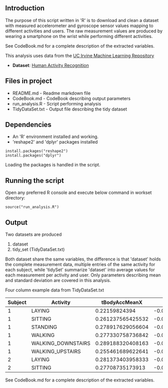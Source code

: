 ## Introduction
The purpose of this script written in 'R' is to download and clean a dataset
with measured accelerometer and gyroscope sensor values mapping to different
activities and users. The raw measurement values are produced by wearing a
smartphone on the wrist while performing different activities. 

See CodeBook.md for a complete description of the extracted variables.

This analysis uses data from
the <a href="http://archive.ics.uci.edu/ml/datasets/Human+Activity+Recognition+Using+Smartphones">UC Irvine Machine
Learning Repository</a>
* <b>Dataset</b>: <a href="https://d396qusza40orc.cloudfront.net/getdata%2Fprojectfiles%2FUCI%20HAR%20Dataset.zip ">Human Activity Recognition</a>

## Files in project
  * README.md       - Readme markdown file
  * CodeBook.md     - CodeBook describing output parameters
  * run_analysis.R  - Script performing analysis
  * TidyDataSet.txt - Output file describing the tidy dataset

## Dependencies

* An 'R' environment installed and working.
* 'reshape2' and 'dplyr' packages installed

```
install.packages("reshape2")
install.packages("dplyr")
```

Loading the packages is handled in the script.

## Running the script

Open any preferred R console and execute below command in workset directory:
```
source("run_analysis.R")
```

## Output

Two datasets are produced

1. dataset
2. tidy_set (TidyDataSet.txt)

Both dataset share the same variables, the difference is that 'dataset' holds
the complete measurement data, multiple entries of the same activity for each
subject, while 'tidySet' summarize 'dataset' into average values for each
measurement per activity and user. Only parameters describing mean and
standard deviation are covered in this analysis.

Four column example data from TidyDataSet.txt

| Subject | Activity           | tBodyAccMeanX     | tBodyAccMeanY        | ... |
|---------|--------------------|-------------------|----------------------|-----|
| 1       | LAYING             | 0.22159824394     | -0.0405139534294     | ... |
| 1       | SITTING            | 0.261237565425532 | -0.00130828765170213 | ... |
| 1       | STANDING           | 0.278917629056604 | -0.0161375901037736  | ... |
| 1       | WALKING            | 0.277330758736842 | -0.0173838185273684  | ... |
| 1       | WALKING_DOWNSTAIRS | 0.289188320408163 | -0.00991850461020408 | ... |
| 1       | WALKING_UPSTAIRS   | 0.255461689622641 | -0.0239531492643396  | ... |
| 2       | LAYING             | 0.281373403958333 | -0.0181587397583333  | ... |
| 2       | SITTING            | 0.27708735173913  | -0.0156879937282609  | ... |


See CodeBook.md for a complete description of the extracted variables.